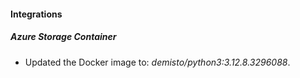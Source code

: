 
#### Integrations

##### Azure Storage Container

- Updated the Docker image to: *demisto/python3:3.12.8.3296088*.

